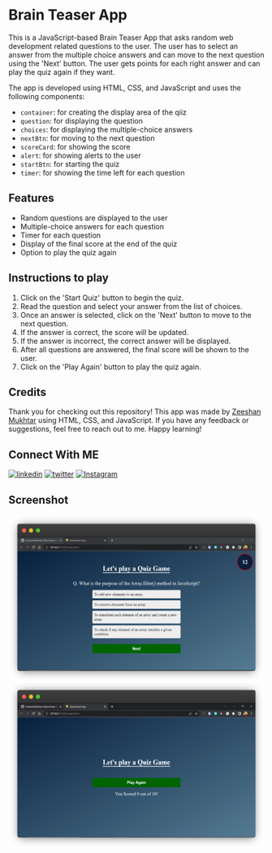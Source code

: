 # Brain Teaser App

This is a JavaScript-based Brain Teaser App that asks random web development related questions to the user. The user has to select an answer from the multiple choice answers and can move to the next question using the 'Next' button. The user gets points for each right answer and can play the quiz again if they want.

The app is developed using HTML, CSS, and JavaScript and uses the following components:

- `container`: for creating the display area of the qiiz
- `question`: for displaying the question
- `choices`: for displaying the multiple-choice answers
- `nextBtn`: for moving to the next question
- `scoreCard`: for showing the score
- `alert`: for showing alerts to the user
- `startBtn`: for starting the quiz
- `timer`: for showing the time left for each question

## Features

- Random questions are displayed to the user
- Multiple-choice answers for each question
- Timer for each question
- Display of the final score at the end of the quiz
- Option to play the quiz again

## Instructions to play

1. Click on the 'Start Quiz' button to begin the quiz.
2. Read the question and select your answer from the list of choices.
3. Once an answer is selected, click on the 'Next' button to move to the next question.
4. If the answer is correct, the score will be updated.
5. If the answer is incorrect, the correct answer will be displayed.
6. After all questions are answered, the final score will be shown to the user.
7. Click on the 'Play Again' button to play the quiz again.

## Credits

Thank you for checking out this repository! This app was made by [Zeeshan Mukhtar](https://www.instagram.com/zeshanmukhtar01/) using HTML, CSS, and JavaScript. If you have any feedback or suggestions, feel free to reach out to me. Happy learning!

## Connect With ME

[![linkedin](https://img.shields.io/badge/linkedin-0A66C2?style=for-the-badge&logo=linkedin&logoColor=white)](https://twitter.com/ZeshanMukhtar01)
[![twitter](https://img.shields.io/badge/twitter-1DA1F2?style=for-the-badge&logo=twitter&logoColor=white)](https://twitter.com/ZeshanMukhtar01)
[![Instagram](https://img.shields.io/badge/Instagram-E4405F?style=for-the-badge&logo=instagram&logoColor=white)](https://www.instagram.com/zeshanmukhtar01/)

## Screenshot

[![Dict App](./Asset/Quiz.png)]()
[![Not found pic](./Asset/Quiz_Result.png)]()
